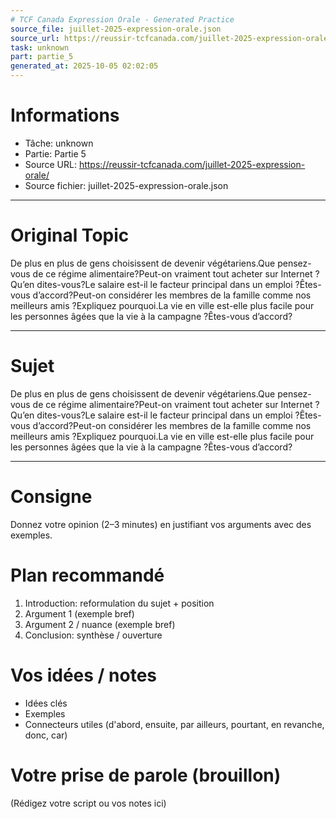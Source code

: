 ```yaml
---
# TCF Canada Expression Orale - Generated Practice
source_file: juillet-2025-expression-orale.json
source_url: https://reussir-tcfcanada.com/juillet-2025-expression-orale/
task: unknown
part: partie_5
generated_at: 2025-10-05 02:02:05
---
```


# Informations
- Tâche: unknown
- Partie: Partie 5
- Source URL: https://reussir-tcfcanada.com/juillet-2025-expression-orale/
- Source fichier: juillet-2025-expression-orale.json

---

# Original Topic
De plus en plus de gens choisissent de devenir végétariens.Que pensez-vous de ce régime alimentaire?Peut-on vraiment tout acheter sur Internet ?Qu’en dites-vous?Le salaire est-il le facteur principal dans un emploi ?Êtes-vous d’accord?Peut-on considérer les membres de la famille comme nos meilleurs amis ?Expliquez pourquoi.La vie en ville est-elle plus facile pour les personnes âgées que la vie à la campagne ?Êtes-vous d’accord?

---

# Sujet
De plus en plus de gens choisissent de devenir végétariens.Que pensez-vous de ce régime alimentaire?Peut-on vraiment tout acheter sur Internet ?Qu’en dites-vous?Le salaire est-il le facteur principal dans un emploi ?Êtes-vous d’accord?Peut-on considérer les membres de la famille comme nos meilleurs amis ?Expliquez pourquoi.La vie en ville est-elle plus facile pour les personnes âgées que la vie à la campagne ?Êtes-vous d’accord?

---
# Consigne
Donnez votre opinion (2–3 minutes) en justifiant vos arguments avec des exemples.

# Plan recommandé
1. Introduction: reformulation du sujet + position
2. Argument 1 (exemple bref)
3. Argument 2 / nuance (exemple bref)
4. Conclusion: synthèse / ouverture

# Vos idées / notes
- Idées clés
- Exemples
- Connecteurs utiles (d'abord, ensuite, par ailleurs, pourtant, en revanche, donc, car)

# Votre prise de parole (brouillon)
(Rédigez votre script ou vos notes ici)
